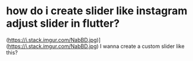 
# how do i create slider like instagram adjust slider in flutter?

(https://i.stack.imgur.com/NabBD.jpg)](https://i.stack.imgur.com/NabBD.jpg)
I wanna create a custom slider like this?

        
